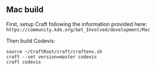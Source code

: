 ## Mac build

First, setup Craft following the information provided here:
`https://community.kde.org/Get_Involved/development/Mac`

Then build Codevis:

```
source ~/CraftRoot/craft/craftenv.sh
craft --set version=master codevis
craft codevis
```
